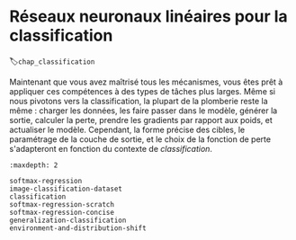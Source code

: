 # Réseaux neuronaux linéaires pour la classification
:label:`chap_classification` 

Maintenant que vous avez maîtrisé tous les mécanismes,
vous êtes prêt à appliquer ces compétences à des types de tâches plus larges.
Même si nous pivotons vers la classification,
la plupart de la plomberie reste la même :
charger les données, les faire passer dans le modèle,
générer la sortie, calculer la perte,
prendre les gradients par rapport aux poids,
et actualiser le modèle.
Cependant, la forme précise des cibles,
le paramétrage de la couche de sortie,
et le choix de la fonction de perte s'adapteront
en fonction du contexte de *classification*.

```toc
:maxdepth: 2

softmax-regression
image-classification-dataset
classification
softmax-regression-scratch
softmax-regression-concise
generalization-classification
environment-and-distribution-shift
```

